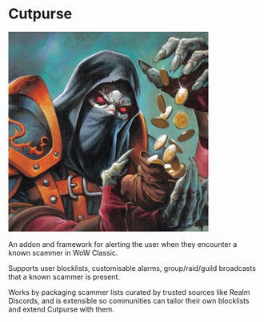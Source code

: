 # Cutpurse

![cutpurse_logo1.png](./media/cutpurse_logo1.png)

An addon and framework for alerting the user when they encounter a known scammer in WoW Classic.

Supports user blocklists, customisable alarms, group/raid/guild broadcasts that a known scammer is present.

Works by packaging scammer lists curated by trusted sources like Realm Discords, and is extensible so communities can tailor their own blocklists and extend Cutpurse with them.
